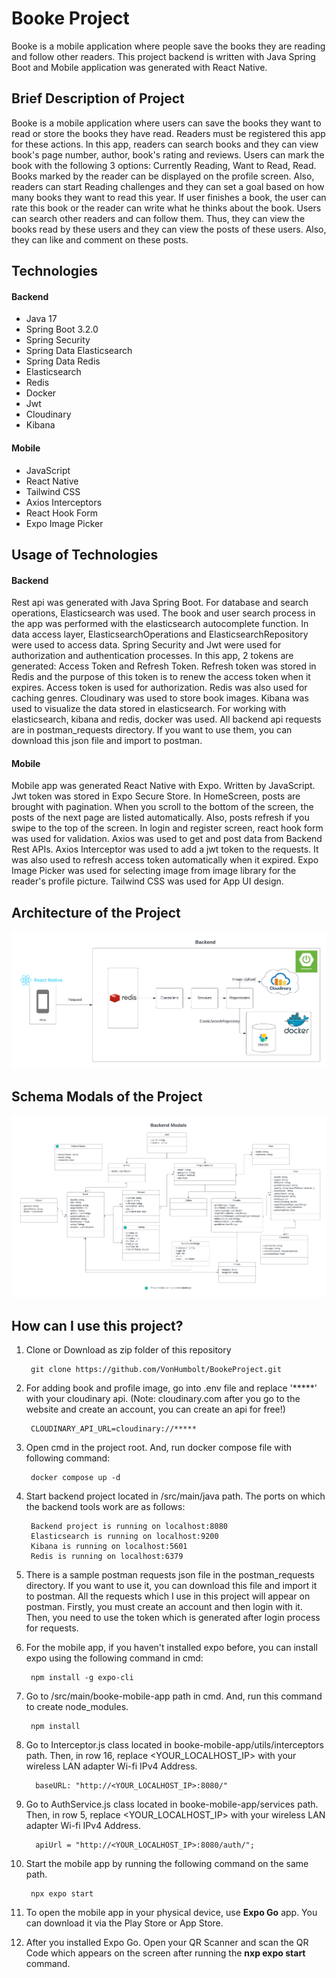 # Booke Project

Booke is a mobile application where people save the books they are reading
and follow other readers. This project backend is written with Java Spring Boot and Mobile application
was generated with React Native.

## Brief Description of Project

Booke is a mobile application where users can save the books they want to read or
store the books they have read. Readers must be registered this app for these actions.
In this app, readers can search books and they can view book's page number, author, book's rating and 
reviews. Users can mark the book with the following 3 options:
Currently Reading, Want to Read, Read. Books marked by the reader can be displayed on the profile screen.
Also, readers can start Reading challenges and they can set a goal based on how many books they want to read this year.
If user finishes a book, the user can rate this book or the reader can write what he thinks about the book.
Users can search other readers and can follow them. Thus, they can view the books read by these users
and they can view the posts of these users. Also, they can like and comment on these posts.

## Technologies

#### Backend
<ul>
    <li>Java 17</li>
    <li>Spring Boot 3.2.0</li>
    <li>Spring Security</li>
    <li>Spring Data Elasticsearch</li>
    <li>Spring Data Redis</li>
    <li>Elasticsearch</li>
    <li>Redis</li>
    <li>Docker</li>
    <li>Jwt</li>
    <li>Cloudinary</li>
    <li>Kibana</li>
</ul>

#### Mobile
<ul>
    <li>JavaScript</li>
    <li>React Native</li>
    <li>Tailwind CSS</li>
    <li>Axios Interceptors</li>
    <li>React Hook Form</li>
    <li>Expo Image Picker</li>
</ul>

## Usage of Technologies

#### Backend

Rest api was generated with Java Spring Boot. For database and search operations,
Elasticsearch was used. The book and user search process in the app was performed with the 
elasticsearch autocomplete function. In data access layer, ElasticsearchOperations and
ElasticsearchRepository were used to access data.
Spring Security and Jwt were used for authorization and authentication processes.
In this app, 2 tokens are generated: Access Token and Refresh Token.
Refresh token was stored in Redis and the purpose of this token is to renew the access token
when it expires. Access token is used for authorization. Redis was also used for caching genres. 
Cloudinary was used to store book images. Kibana was used to visualize the data stored in elasticsearch.
For working with elasticsearch, kibana and redis, docker was used. All backend 
api requests are in postman_requests directory. If you want to use them, you can
download this json file and import to postman.

#### Mobile

Mobile app was generated React Native with Expo. Written by JavaScript.
Jwt token was stored in Expo Secure Store. In HomeScreen, posts are brought with pagination.
When you scroll to the bottom of the screen, the posts of the next page are listed automatically.
Also, posts refresh if you swipe to the top of the screen.
In login and register screen, react hook form was used for validation.
Axios was used to get and post data from Backend Rest APIs. 
Axios Interceptor was used to add a jwt token to the requests. It 
was also used to refresh access token automatically when it expired. Expo
Image Picker was used for selecting image from image library for the reader's
profile picture. Tailwind CSS was used for App UI design. 

## Architecture of the Project

<img src="app_images/project_diagram.png" />

## Schema Modals of the Project

<img src="app_images/modals.png" />

## How can I use this project?

1. Clone or Download as zip folder of this repository

        git clone https://github.com/VonHumbolt/BookeProject.git

2. For adding book and profile image, go into .env file
and replace '*****' with your cloudinary api.
   (Note: cloudinary.com after you go to the website and create an account, you can create an api for free!)

        CLOUDINARY_API_URL=cloudinary://*****

3. Open cmd in the project root. And, run docker compose file with following command:

        docker compose up -d

4. Start backend project located in /src/main/java path. The ports on which the backend tools work are as follows:
        
        Backend project is running on localhost:8080
        Elasticsearch is running on localhost:9200
        Kibana is running on localhost:5601
        Redis is running on localhost:6379

5. There is a sample postman requests json file in the postman_requests directory.
If you want to use it, you can download this file and import it to postman.
All the requests which I use in this project will appear on postman.
Firstly, you must create an account and then login with it. Then, you need to use
the token which is generated after login process for requests.


7. For the mobile app, if you haven't installed expo before, you can install expo using the following command in cmd:

        npm install -g expo-cli

8. Go to /src/main/booke-mobile-app path in cmd. And, run this command to create node_modules.

        npm install

9. Go to Interceptor.js class located in booke-mobile-app/utils/interceptors path. 
Then, in row 16, replace <YOUR_LOCALHOST_IP> with your wireless LAN adapter Wi-fi 
IPv4 Address.

         baseURL: "http://<YOUR_LOCALHOST_IP>:8080/"

10. Go to AuthService.js class located in booke-mobile-app/services path. 
Then, in row 5, replace <YOUR_LOCALHOST_IP> with your wireless LAN adapter Wi-fi 
IPv4 Address.

          apiUrl = "http://<YOUR_LOCALHOST_IP>:8080/auth/";

11. Start the mobile app by running the following command on the same path.

         npx expo start

12. To open the mobile app in your physical device, use <strong>Expo Go</strong> app. 
You can download it via the Play Store or App Store.


10. After you installed Expo Go. Open your QR Scanner and scan the QR Code
which appears on the screen after running the <strong>nxp expo start</strong> command.